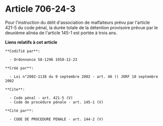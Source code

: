 # Article 706-24-3

Pour l'instruction du délit d'association de malfaiteurs prévu par l'article 421-5 du code pénal, la durée totale de la
détention provisoire prévue par le deuxième alinéa de l'article 145-1 est portée à trois ans.

**Liens relatifs à cet article**

	**Codifié par**:

	  - Ordonnance 58-1296 1958-12-23

	**Créé par**:

	  - Loi n°2002-1138 du 9 septembre 2002 - art. 46 () JORF 10 septembre 2002

	**Cite**:

	  - Code pénal - art. 421-5 (V)
	  - Code de procédure pénale - art. 145-1 (V)

	**Cité par**:

	  - CODE DE PROCEDURE PENALE - art. 144-2 (V)
